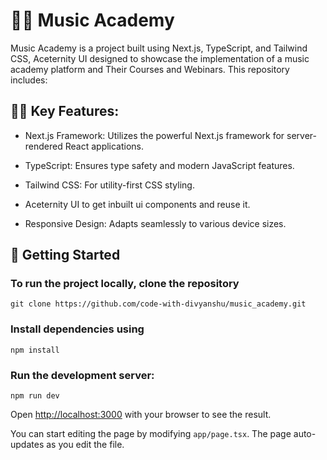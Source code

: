 # 🎹🏫 Music Academy

Music Academy is a project built using Next.js, TypeScript, and Tailwind CSS, Aceternity UI designed to showcase the implementation of a music academy platform and Their Courses and Webinars. This repository includes:

## 🔑💫 Key Features:

- Next.js Framework: Utilizes the powerful Next.js framework for server-rendered React applications.

- TypeScript: Ensures type safety and modern JavaScript features.

- Tailwind CSS: For utility-first CSS styling.

- Aceternity UI to get inbuilt ui components and reuse it.

- Responsive Design: Adapts seamlessly to various device sizes.

## 🤩 Getting Started

### To run the project locally, clone the repository

    git clone https://github.com/code-with-divyanshu/music_academy.git

### Install dependencies using

    npm install

### Run the development server:

    npm run dev

Open [http://localhost:3000](http://localhost:3000) with your browser to see the result.

You can start editing the page by modifying `app/page.tsx`. The page auto-updates as you edit the file.
